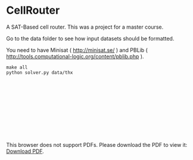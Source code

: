 # CellRouter
A SAT-Based cell router. This was a project for a master course.

Go to the data folder to see how input datasets should be formatted.

You need to have Minisat ( http://minisat.se/ ) and PBLib ( http://tools.computational-logic.org/content/pblib.php ).

```
make all
python solver.py data/thx
```


<object data="https://github.com/srgrr/CellRouter/blob/master/AVLSI_pres.pdf" type="application/pdf" width="700px" height="700px">
    <embed src="https://github.com/srgrr/CellRouter/blob/master/AVLSI_pres.pdf">
        <p>This browser does not support PDFs. Please download the PDF to view it: <a href="https://github.com/srgrr/CellRouter/blob/master/AVLSI_pres.pdf">Download PDF</a>.</p>
    </embed>
</object>

